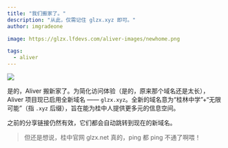 ```yaml
---
title: "我们搬家了。"
description: "从此，仅需记住 glzx.xyz 即可。"
author: imgradeone

image: https://glzx.lfdevs.com/aliver-images/newhome.png

tags:
  - aliver
---
```


![](https://glzx.lfdevs.com/aliver-images/newhome-2x.png)

是的，Aliver 搬新家了。为简化访问体验（是的，原来那个域名还是太长），Aliver 项目现已启用全新域名 —— `glzx.xyz`。全新的域名意为“桂林中学”+“无限可能”（指 `.xyz` 后缀），旨在能为桂中人提供更多元的信息空间。

之前的分享链接仍然有效，它们都会自动跳转到现在的新域名。

> 但还是想说，桂中官网 glzx.net 真的，ping 都 ping 不通了啊喂！
